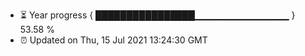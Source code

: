 - ⏳ Year progress { ████████████████▁▁▁▁▁▁▁▁▁▁▁▁▁▁ } 53.58 %
- ⏰ Updated on Thu, 15 Jul 2021 13:24:30 GMT

